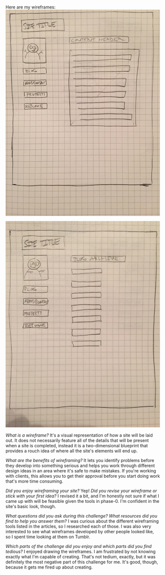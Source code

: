 Here are my wireframes: ![Wireframe Index](/week-2/imgs/wireframe-index.JPG)

![Wireframe Blog Index](/week-2/imgs/wireframe-blog-index.JPG)

_What is a wireframe?_
It's a visual representation of how a site will be laid out. It does not necessarily feature all of the details that will be present when a site is completed, instead it is a two-dimensional blueprint that provides a rouch idea of where all the site's elements will end up.

_What are the benefits of wireframing?_
It lets you identify problems before they develop into something serious and helps you work through different design ideas in an area where it's safe to make mistakes. If you're working with clients, this allows you to get their approval before you start doing work that's more time consuming.

_Did you enjoy wireframing your site?_
Yep!
_Did you revise your wireframe or stick with your first idea?_
I revised it a bit, and I'm honestly not sure if what I came up with will be feasible given the tools in phase-0. I'm confident in the site's basic look, though. 

_What questions did you ask during this challenge? What resources did you find to help you answer them?_
I was curious about the different wireframing tools listed in the articles, so I researched each of those. I was also very interested to see what wireframes developed by other people looked like, so I spent time looking at them on Tumblr.

_Which parts of the challenge did you enjoy and which parts did you find tedious?_
I enjoyed drawing the wireframes. I am frustrated by not knowing exactly what I'm capable of creating. That's not tedium, exactly, but it was definitely the most negative part of this challenge for me. It's good, though, because it gets me fired up about creating. 

